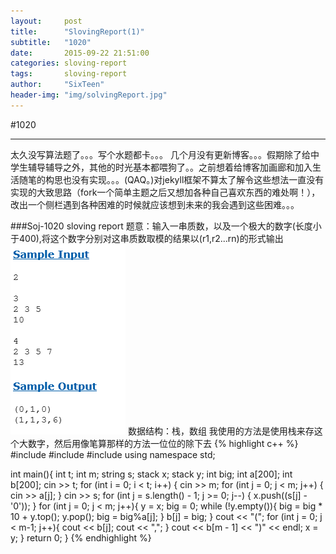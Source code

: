 ```yaml
---
layout:     post
title:      "SlovingReport(1)"
subtitle:   "1020"
date:       2015-09-22 21:51:00
categories: sloving-report
tags:       sloving-report
author:     "SixTeen"
header-img: "img/solvingReport.jpg"
---
```


#1020 

---

太久没写算法题了。。。写个水题都卡。。。
几个月没有更新博客。。。假期除了给中学生辅导辅导之外，其他的时光基本都喂狗了。。之前想着给博客加画廊和加入生活随笔的构思也没有实现。。。(QAQ。)对jekyll框架不算太了解令这些想法一直没有实现的大致思路（fork一个简单主题之后又想加各种自己喜欢东西的难处啊！），改出一个侧栏遇到各种困难的时候就应该想到未来的我会遇到这些困难。。。



###Soj-1020 sloving report
题意：输入一串质数，以及一个极大的数字(长度小于400),将这个数字分别对这串质数取模的结果以(r1,r2...rn)的形式输出
![p](/img/slovingReport/1020.png)
数据结构：栈，数组
我使用的方法是使用栈来存这个大数字，然后用像笔算那样的方法一位位的除下去
{% highlight c++ %}
#include<iostream>
#include<string>
#include<stack>
using namespace std;

int main(){
    int t;
    int m;
    string s;
    stack<int> x;
    stack<int> y;
    int big;
    int a[200];
    int b[200];
    cin >> t;
    for (int i = 0; i < t; i++) {
        cin >> m;
        for (int j = 0; j < m; j++) {
            cin >> a[j];
        }
        cin >> s;
        for (int j = s.length() - 1; j >= 0; j--) {
            x.push((s[j] - '0'));
        }
        for (int j = 0; j < m; j++){
            y = x;
            big = 0;
            while (!y.empty()){
                big = big * 10 + y.top();
                y.pop();
                big = big%a[j];
            }
            b[j] = big;
        }
        cout << "(";
        for (int j = 0; j < m-1; j++){
            cout << b[j];
            cout << ",";
        }
        cout << b[m - 1] << ")" << endl;
        x = y;
    }
    return 0;
}
{% endhighlight %}
